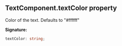 
## TextComponent.textColor property

Color of the text. Defaults to "\#ffffff"

**Signature:**

```typescript
textColor: string;
```
